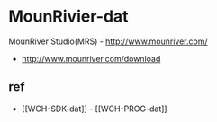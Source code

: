 # MounRivier-dat 


MounRiver Studio(MRS) - http://www.mounriver.com/
- http://www.mounriver.com/download


## ref 

- [[WCH-SDK-dat]] - [[WCH-PROG-dat]]


